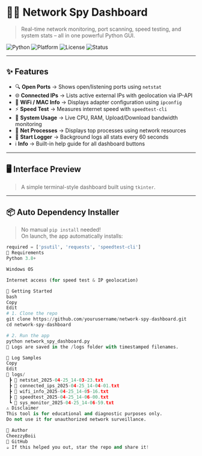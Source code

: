 # 🕵️‍♂️ Network Spy Dashboard

> Real-time network monitoring, port scanning, speed testing, and system stats – all in one powerful Python GUI.

![Python](https://img.shields.io/badge/Python-3.8%2B-blue?logo=python&logoColor=white)
![Platform](https://img.shields.io/badge/Platform-Windows-lightgrey?logo=windows&logoColor=blue)
![License](https://img.shields.io/badge/License-MIT-green.svg)
![Status](https://img.shields.io/badge/Status-Active-brightgreen)

---

## ✨ Features

- 🔍 **Open Ports** → Shows open/listening ports using `netstat`
- 🌐 **Connected IPs** → Lists active external IPs with geolocation via IP-API
- 📶 **WiFi / MAC Info** → Displays adapter configuration using `ipconfig`
- ⚡ **Speed Test** → Measures internet speed with `speedtest-cli`
- 🧠 **System Usage** → Live CPU, RAM, Upload/Download bandwidth monitoring
- 🔎 **Net Processes** → Displays top processes using network resources
- 📝 **Start Logger** → Background logs all stats every 60 seconds
- ℹ️ **Info** → Built-in help guide for all dashboard buttons

---

## 🖥️ Interface Preview

> A simple terminal-style dashboard built using `tkinter`.

---

## 📦 Auto Dependency Installer

> No manual `pip install` needed!  
On launch, the app automatically installs:

```python
required = ['psutil', 'requests', 'speedtest-cli']
🧪 Requirements
Python 3.8+

Windows OS

Internet access (for speed test & IP geolocation)

🚀 Getting Started
bash
Copy
Edit
# 1. Clone the repo
git clone https://github.com/yourusername/network-spy-dashboard.git
cd network-spy-dashboard

# 2. Run the app
python network_spy_dashboard.py
📝 Logs are saved in the /logs folder with timestamped filenames.

📁 Log Samples
Copy
Edit
📂 logs/
 ┣ 📄 netstat_2025-04-25_14-03-23.txt
 ┣ 📄 connected_ips_2025-04-25_14-04-01.txt
 ┣ 📄 wifi_info_2025-04-25_14-05-16.txt
 ┣ 📄 speedtest_2025-04-25_14-06-00.txt
 ┗ 📄 sys_monitor_2025-04-25_14-06-59.txt
⚠️ Disclaimer
This tool is for educational and diagnostic purposes only.
Do not use it for unauthorized network surveillance.

🧀 Author
CheezzyBoii
🐙 GitHub
☕ If this helped you out, star the repo and share it!


